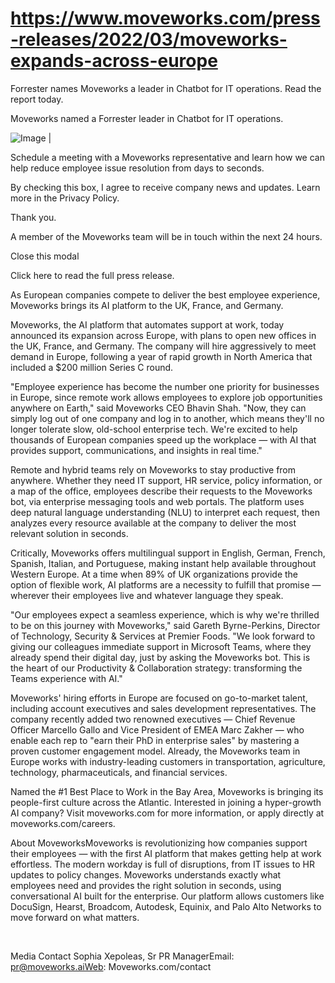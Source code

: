 # https://www.moveworks.com/press-releases/2022/03/moveworks-expands-across-europe

Forrester names Moveworks a leader in Chatbot for IT operations. Read the report today.

Moveworks named a Forrester leader in Chatbot for IT operations. 

![Image | ](https://www.moveworks.com/hubfs/img/site/qr-demo.png)

Schedule a meeting with a Moveworks representative and learn how we can help reduce employee issue resolution from days to seconds.

By checking this box, I agree to receive company news and updates. Learn more in the Privacy Policy.

Thank you.

A member of the Moveworks team will be in touch within the next 24 hours.



  Close this modal
  


Click here to read the full press release.

As European companies compete to deliver the best employee experience, Moveworks brings its AI platform to the UK, France, and Germany.

Moveworks, the AI platform that automates support at work, today announced its expansion across Europe, with plans to open new offices in the UK, France, and Germany. The company will hire aggressively to meet demand in Europe, following a year of rapid growth in North America that included a $200 million Series C round.

"Employee experience has become the number one priority for businesses in Europe, since remote work allows employees to explore job opportunities anywhere on Earth," said Moveworks CEO Bhavin Shah. "Now, they can simply log out of one company and log in to another, which means they'll no longer tolerate slow, old-school enterprise tech. We're excited to help thousands of European companies speed up the workplace — with AI that provides support, communications, and insights in real time."

Remote and hybrid teams rely on Moveworks to stay productive from anywhere. Whether they need IT support, HR service, policy information, or a map of the office, employees describe their requests to the Moveworks bot, via enterprise messaging tools and web portals. The platform uses deep natural language understanding (NLU) to interpret each request, then analyzes every resource available at the company to deliver the most relevant solution in seconds.

Critically, Moveworks offers multilingual support in English, German, French, Spanish, Italian, and Portuguese, making instant help available throughout Western Europe. At a time when 89% of UK organizations provide the option of flexible work, AI platforms are a necessity to fulfill that promise — wherever their employees live and whatever language they speak.

"Our employees expect a seamless experience, which is why we're thrilled to be on this journey with Moveworks," said Gareth Byrne-Perkins, Director of Technology, Security & Services at Premier Foods. "We look forward to giving our colleagues immediate support in Microsoft Teams, where they already spend their digital day, just by asking the Moveworks bot. This is the heart of our Productivity & Collaboration strategy: transforming the Teams experience with AI."

Moveworks' hiring efforts in Europe are focused on go-to-market talent, including account executives and sales development representatives. The company recently added two renowned executives — Chief Revenue Officer Marcello Gallo and Vice President of EMEA Marc Zakher — who enable each rep to "earn their PhD in enterprise sales" by mastering a proven customer engagement model. Already, the Moveworks team in Europe works with industry-leading customers in transportation, agriculture, technology, pharmaceuticals, and financial services.

Named the #1 Best Place to Work in the Bay Area, Moveworks is bringing its people-first culture across the Atlantic. Interested in joining a hyper-growth AI company? Visit moveworks.com for more information, or apply directly at moveworks.com/careers.

About MoveworksMoveworks is revolutionizing how companies support their employees — with the first AI platform that makes getting help at work effortless. The modern workday is full of disruptions, from IT issues to HR updates to policy changes. Moveworks understands exactly what employees need and provides the right solution in seconds, using conversational AI built for the enterprise. Our platform allows customers like DocuSign, Hearst, Broadcom, Autodesk, Equinix, and Palo Alto Networks to move forward on what matters.

 

Media Contact Sophia Xepoleas, Sr PR ManagerEmail: pr@moveworks.aiWeb: Moveworks.com/contact 

